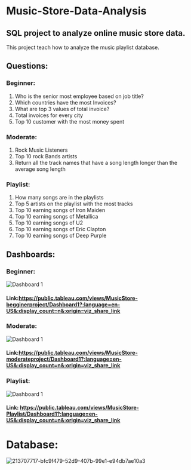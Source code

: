 # Music-Store-Data-Analysis

## SQL project to analyze online music store data.

This project teach how to analyze the music playlist database. 

## Questions:

### Beginner:
1.	Who is the senior most employee based on job title?
2.	Which countries have the most Invoices?
3.	What are top 3 values of total invoice?
4.	Total invoices for every city
5.	Top 10 customer with the most money spent

### Moderate:
1.	Rock Music Listeners
2.	Top 10 rock Bands artists
3.	Return all the track names that have a song length longer than the average song length

### Playlist:
1.	How many songs are in the playlists
2.	Top 5 artists on the playlist with the most tracks
3.	Top 10 earning songs of Iron Maiden
4.	Top 10 earning songs of Metallica
5.	Top 10 earning songs of U2
6.	Top 10 earning songs of Eric Clapton
7.	Top 10 earning songs of Deep Purple


## Dashboards:

### Beginner:
![Dashboard 1](https://github.com/Constantine-Gogas/Music-Store-Data-Analysis/assets/138850457/19ae935a-b2f7-4d55-9df5-0d4da0238bd9)
#### Link:https://public.tableau.com/views/MusicStore-begginerproject/Dashboard1?:language=en-US&:display_count=n&:origin=viz_share_link

### Moderate:
![Dashboard 1](https://github.com/Constantine-Gogas/Music-Store-Data-Analysis/assets/138850457/47a9642c-0d87-487b-bdea-3fc1b18ba8ae)
#### Link:https://public.tableau.com/views/MusicStore-moderateproject/Dashboard1?:language=en-US&:display_count=n&:origin=viz_share_link

### Playlist:
![Dashboard 1](https://github.com/Constantine-Gogas/Music-Store-Data-Analysis/assets/138850457/afc7e56f-513b-4a22-b852-d8c94af0c04c)
#### Link: https://public.tableau.com/views/MusicStore-Playlist/Dashboard1?:language=en-US&:display_count=n&:origin=viz_share_link

# Database:
![213707717-bfc9f479-52d9-407b-99e1-e94db7ae10a3](https://github.com/Constantine-Gogas/Music-Store-Data-Analysis/assets/138850457/e76772af-fa90-40dc-aa44-0a036195d523)
